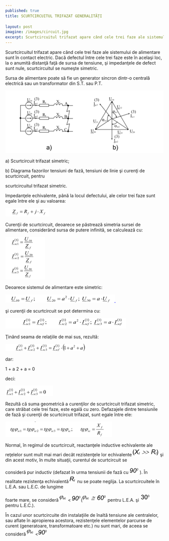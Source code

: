 ```yaml
---
published: true
title: SCURTCIRCUITUL TRIFAZAT GENERALITĂȚI

layout: post
imagine: /images/circuit.jpg
excerpt: Scurtcircuitul trifazat apare când cele trei faze ale sistemului de alimentare sunt în contact electric.
---
```




Scurtcircuitul trifazat apare când cele trei faze ale sistemului de alimentare sunt în contact electric. Dacă defectul între cele trei faze este în acelaşi loc, la o anumită distanţă faţă de sursa de tensiune, şi impedanţele de defect sunt nule, scurtcircuitul se numeşte simetric.

Sursa de alimentare poate să fie un generator sincron dintr-o centrală electrică sau un transformator din S.T. sau P.T.


![Electrician, Home-Electric](/images/scurtcircuit.PNG)



a) Scurtcircuit trifazat simetric;

b) Diagrama fazorilor tensiuni de fază, tensiuni de linie şi curenţi de scurtcircuit, pentru

scurtcircuitul trifazat simetric.


Impedanţele echivalente, până la locul defectului, ale celor trei faze sunt egale între ele şi au valoarea:

![Electrician, Home-Electric](/images/formula1.PNG)



Curenţii de scurtcircuit, deoarece se păstrează simetria sursei de alimentare, considerând sursa de putere infinită, se calculează cu:




![Electrician, Home-Electric](/images/formula2.PNG)




Deoarece sistemul de alimentare este simetric:



![Electrician, Home-Electric](/images/formula3.PNG)

şi curenţii de scurtcircuit se pot determina cu:

![Electrician, Home-Electric](/images/formula4.PNG)

Ţinând seama de relaţiile de mai sus, rezultă:

![Electrician, Home-Electric](/images/formula5.PNG)

dar:

1 + a 2 + a = 0

deci:


![Electrician, Home-Electric](/images/formula6.PNG)

Rezultă că suma geometrică a curenţilor de scurtcircuit trifazat simetric, care străbat cele trei faze, este egală cu zero.
Defazajele dintre tensiunile de fază şi curenţii de scurtcircuit trifazat, sunt egale între ele:

![Electrician, Home-Electric](/images/formula7.PNG)


Normal, în regimul de scurtcircuit, reactanţele inductive echivalente ale reţelelor sunt mult mai mari decât rezistenţele lor echivalente 
![Electrician, Home-Electric](/images/formula8.PNG) şi din acest motiv, în multe situaţii, curentul de scurtcircuit se

consideră pur inductiv (defazat în urma tensiunii de fază cu ![Electrician, Home-Electric](/images/90.PNG) ). În realitate rezistenţa echivalentă![Electrician, Home-Electric](/images/r.PNG) nu se poate neglija. La scurtcircuitele în L.E.A. sau L.E.C. de lungime 

foarte mare, se consideră ![Electrician, Home-Electric](/images/p.PNG)< ![Electrician, Home-Electric](/images/90.PNG)(![Electrician, Home-Electric](/images/p.PNG)![Electrician, Home-Electric](/images/=.PNG)![Electrician, Home-Electric](/images/60.PNG) pentru L.E.A. şi ![Electrician, Home-Electric](/images/30.PNG)pentru L.E.C.).

În cazul unor scurtcircuite din instalaţiile de înaltă tensiune ale centralelor, sau aflate în apropierea acestora, rezistenţele elementelor parcurse de curent (generatoare, transformatoare etc.) nu sunt mari, de aceea se consideră ![Electrician, Home-Electric](/images/p.PNG)<![Electrician, Home-Electric](/images/90.PNG)